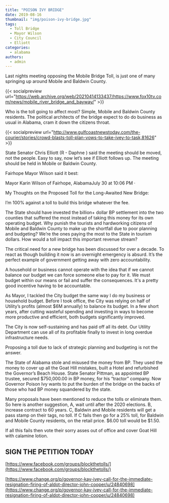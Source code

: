 ```yaml
---
title: "POISON IVY BRIDGE"
date: 2019-08-16
thumbnail: "img/poison-ivy-bridge.jpg"
tags:
  - Toll Bridge
  - Mayor Wilson
  - City Council
  - Elliott
categories: 
  - alabama
authors: 
  - admin
---
```


Last nights meeting opposing the Mobile Bridge Toll, is just one of many springing up around Mobile and Baldwin County.

{{< socialpreview url="https://web.archive.org/web/20210414133437/https://www.fox10tv.com/news/mobile_river_bridge_and_bayway/" >}}

Who is the toll going to affect most? Simple, Mobile and Baldwin County residents. The political architects of the bridge expect to do do business as usual in Alabama, cram it down the citizens throat.

{{< socialpreview url="http://www.gulfcoastnewstoday.com/the-courier/stories/crowd-blasts-toll-plan-vows-to-take-ivey-to-task,81626" >}}

State Senator Chris Elliott (R - Daphne ) said the meeting should be moved, not the people. Easy to say, now let’s see if Elliott follows up. The meeting should be held in Mobile or Baldwin County.

Fairhope Mayor Wilson said it best:

Mayor Karin Wilson of Fairhope, AlabamaJuly 30 at 10:06 PM ·

My Thoughts on the Proposed Toll for the Long-Awaited New Bridge:

I’m 100% against a toll to build this bridge whatever the fee.

The State should have invested the billion+ dollar BP settlement into the two counties that suffered the most instead of taking this money for its own operating budget. Why punish the tourists and hardworking citizens of Mobile and Baldwin County to make up the shortfall due to poor planning and budgeting? We’re the ones paying the most to the State in tourism dollars. How would a toll impact this important revenue stream?

The critical need for a new bridge has been discussed for over a decade. To react as though building it now is an overnight emergency is absurd. It’s the perfect example of government getting away with zero accountability.

A household or business cannot operate with the idea that if we cannot balance our budget we can force someone else to pay for it. We must budget within our means or fail and suffer the consequences. It's a pretty good incentive having to be accountable.

As Mayor, I tackled the City budget the same way I do my business or household budget. Before I took office, the City was relying on half of Utility’s profits (almost $6M annually) to balance its budget. In a few short years, after cutting wasteful spending and investing in ways to become more productive and efficient, both budgets significantly improved.

The City is now self-sustaining and has paid off all its debt. Our Utility Department can use all of its profitable finally to invest in long overdue infrastructure needs.

Proposing a toll due to lack of strategic planning and budgeting is not the answer.

The State of Alabama stole and misused the money from BP. They used the money to cover up all the Goat Hill mistakes, built a Hotel and refurbished the Governor’s Beach House. State Senator Pittman, as appointed BP trustee, secured $750,000.00 in BP money, for his “tractor” company. Now Governor Poison Ivy wants to put the burden of the bridge on the backs of those who had BP money squandered by the state.

Many proposals have been mentioned to reduce the tolls or eliminate them. So here is another suggestion, A, wait until after the 2020 elections. B, increase contract to 60 years. C, Baldwin and Mobile residents will get a pass stamp on their tags, no toll. If C fails then go for a 25% toll, for Baldwin and Mobile County residents, on the retail price. $6.00 toll would be $1.50.

If all this fails then vote their sorry asses out of office and cover Goat Hill with calamine lotion.

## SIGN THE PETITION TODAY

[https://www.facebook.com/groups/blockthetolls/](https://www.facebook.com/groups/blockthetolls/)

[https://www.change.org/p/governor-kay-ivey-call-for-the-immediate-resignation-firing-of-aldot-director-john-cooper/u/24840698](https://www.change.org/p/governor-kay-ivey-call-for-the-immediate-resignation-firing-of-aldot-director-john-cooper/u/24840698)
